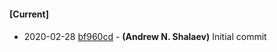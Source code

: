 
#### [Current]

#### 
 * 2020-02-28 [bf960cd](../../commit/bf960cd) - __(Andrew N. Shalaev)__ Initial commit
